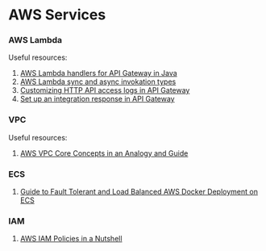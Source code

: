 # AWS Services
### AWS Lambda
Useful resources:
1. [AWS Lambda handlers for API Gateway in Java](https://georgemao.medium.com/demystifying-java-aws-lambda-handlers-for-api-gateway-c1e77b7e6a8d)
2. [AWS Lambda sync and async invokation types](https://docs.aws.amazon.com/lambda/latest/dg/API_Invoke.html)
3. [Customizing HTTP API access logs in API Gateway](https://docs.aws.amazon.com/apigateway/latest/developerguide/http-api-logging-variables.html)
4. [Set up an integration response in API Gateway](https://docs.aws.amazon.com/apigateway/latest/developerguide/api-gateway-integration-settings-integration-response.html)

### VPC
Useful resources:
1. [AWS VPC Core Concepts in an Analogy and Guide](https://start.jcolemorrison.com/aws-vpc-core-concepts-analogy-guide/)

### ECS
1. [Guide to Fault Tolerant and Load Balanced AWS Docker Deployment on ECS](https://start.jcolemorrison.com/guide-to-fault-tolerant-and-load-balanced-aws-docker-deployment-on-ecs/)

### IAM
1. [AWS IAM Policies in a Nutshell](https://start.jcolemorrison.com/aws-iam-policies-in-a-nutshell/)
